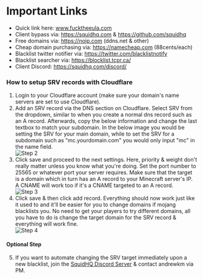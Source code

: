 # Important Links
- Quick link here: www.fucktheeula.com
- Client bypass via: https://squidhq.com & https://github.com/squidhq
- Free domains via: https://noip.com (ddns.net & other)
- Cheap domain purchasing via: https://namecheap.com (88cents/each)
- Blacklist twitter notifier via: https://twitter.com/blacklistnotify
- Blacklist searcher via: https://blocklist.tcpr.ca/
- Client Discord: https://squidhq.com/discord/

### How to setup SRV records with Cloudflare
1. Login to your Cloudflare account (make sure your domain's name servers are set to use Cloudflare).
2. Add an SRV record via the DNS section on Cloudflare. Select SRV from the dropdown, similar to when you create a normal dns record such as an A record. Afterwards, copy the below information and change the last textbox to match your subdomain. In the below image you would be setting the SRV for your main domain, while to set the SRV for a subdomain such as "mc.yourdomain.com" you would only input "mc" in the name field.<br> ![Step 2](http://i.imgur.com/TFceNfV.png)
3. Click save and proceed to the next settings. Here, priority & weight don't really matter unless you know what you're doing. Set the port number to 25565 or whatever port your server requires. Make sure that the target is a domain which in turn has an A record to your Minecraft server's IP. A CNAME will work too if it's a CNAME targeted to an A record.<br> ![Step 3](http://i.imgur.com/tSE9pRI.png)
4. Click save & then click add record. Everything should now work just like it used to and it'll be easier for you to change domains if mojang blacklists you. No need to get your players to try different domains, all you have to do is change the target domain for the SRV record & everything will work fine.<br> ![Step 4](http://i.imgur.com/DNp5oBQ.png)
#### Optional Step
5. If you want to automate changing the SRV target immediately upon a new blacklist, join the [SquidHQ Discord Server](https://squidhq.com/discord/) & contact andrewkm via PM.
